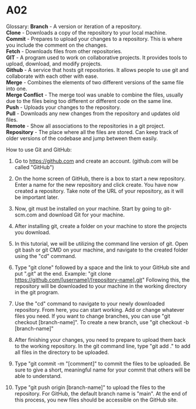 # A02
Glossary:
<b>Branch</b> - A version or iteration of a repository.<br>
<b>Clone</b> - Downloads a copy of the repository to your local machine.<br>
<b>Commit</b> - Prepares to upload your changes to a repository. This is where you include the comment on the changes.<br>
<b>Fetch</b> - Downloads files from other repositories.<br>
<b>GIT</b> - A program used to work on collaborative projects. It provides tools to upload, download, and modify projects.<br>
<b>Github</b> - A service that hosts git repositories. It allows people to use git and collaborate with each other with ease. <br>
<b>Merge</b> - Combines the elements of two different versions of the same file into one.<br>
<b>Merge Conflict</b> - The merge tool was unable to combine the files, usually due to the files being too different or different code on the same line.<br>
<b>Push</b> - Uploads your changes to the repository.<br>
<b>Pull</b> - Downloads any new changes from the repository and updates old files.<br>
<b>Remote</b> - Show all associations to the repositories in a git project.<br>
<b>Repository</b> - The place where all the files are stored. Can keep track of older versions of the codebase and jump between them easily.<br>

How to use Git and GitHub:
1. Go to https://github.com and create an account. (github.com will be called "GitHub")
2. On the home screen of GitHub, there is a box to start a new repository. Enter a name for the new repository and click create.
You have now created a repository. Take note of the URL of your repository, as it will be important later.

3. Now, git must be installed on your machine. Start by going to git-scm.com and download Git for your machine.
4. After installing git, create a folder on your machine to store the projects you download.
5. In this tutorial, we will be utilizing the command line version of git. Open git bash or git CMD on your machine, and navigate to the created folder using the "cd" command.
6. Type "git clone" followed by a space and the link to your GitHub site and put ".git" at the end.
Example: "git clone https://github.com/[username]/[repository-name].git"
Following this, the repository will be downloaded to your machine in the working directory in the git program.
7. Use the "cd" command to navigate to your newly downloaded repository.
From here, you can start working. Add or change whatever files you need. 
If you want to change branches, you can use "git checkout [branch-name]". To create a new branch, use "git checkout -b [branch-name]"
8. After finishing your changes, you need to prepare to upload them back to the working repository. In the git command line, type "git add ." to add all files in the directory to be uploaded. 
9. Type "git commit -m "[comment]" to commit the files to be uploaded. Be sure to give a short, meaningful name for your commit that others will be able to understand.
10. Type "git push origin [branch-name]" to upload the files to the repository. For GitHub, the default branch name is "main".
At the end of this process, you new files should be accessible on the GitHub site. 